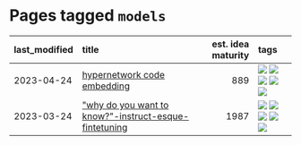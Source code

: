 # Pages tagged `models`

|last_modified|title|est. idea maturity|tags
|:---|:---|---:|:---|
|2023-04-24|[hypernetwork code embedding](../hypernetwork_embedding_for_code.md)|889|[![](https://img.shields.io/badge/tag-LLM-1eefac)](../tags/LLM.md) [![](https://img.shields.io/badge/tag-embeddings-3f9741)](../tags/embeddings.md) [![](https://img.shields.io/badge/tag-machinelearning-c6963e)](../tags/machinelearning.md) [![](https://img.shields.io/badge/tag-models-6013c8)](../tags/models.md) [![](https://img.shields.io/badge/tag-nlp-e3be61)](../tags/nlp.md)|
|2023-03-24|["why do you want to know?"-instruct-esque-fintetuning](../whydoyouwantoknow.md)|1987|[![](https://img.shields.io/badge/tag-aiethics-2229ca)](../tags/aiethics.md) [![](https://img.shields.io/badge/tag-alignment-82d6e)](../tags/alignment.md) [![](https://img.shields.io/badge/tag-dialogue-3b815)](../tags/dialogue.md) [![](https://img.shields.io/badge/tag-models-6013c8)](../tags/models.md) [![](https://img.shields.io/badge/tag-wip-c4c41f)](../tags/wip.md)|